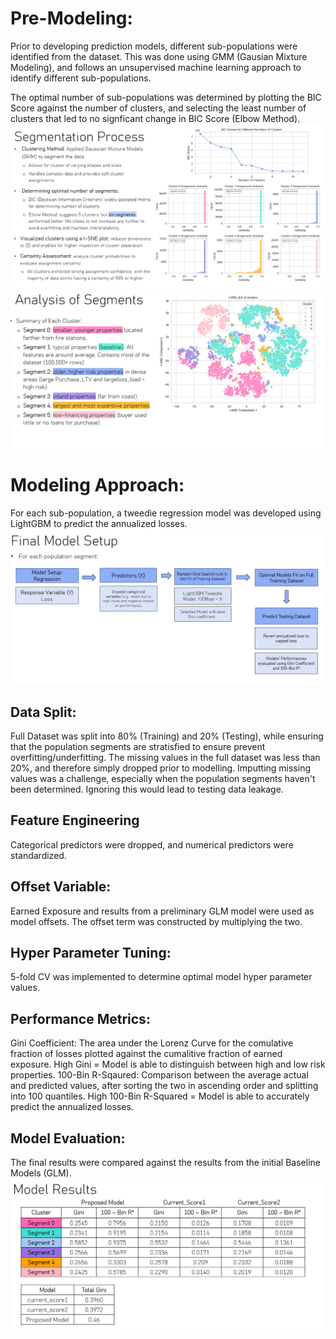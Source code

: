 # Pre-Modeling:
Prior to developing prediction models, different sub-populations were identified from the dataset. This was done using GMM (Gausian Mixture Modeling), and follows an unsupervised machine learning approach to identify different sub-populations.

The optimal number of sub-populations was determined by plotting the BIC Score against the number of clusters, and selecting the least number of clusters that led to no signficant change in BIC Score (Elbow Method). 
![Segmentation](/assets/img/Segmentation.PNG)
![Segmentation Analysis](/assets/img/anal_segments.PNG)

# Modeling Approach:
For each sub-population, a tweedie regression model was developed using LightGBM to predict the annualized losses. 
![Model Setup](/assets/model_setup.PNG)

## Data Split:

Full Dataset was split into 80% (Training) and 20% (Testing), while ensuring that the population segments are stratisfied to ensure prevent overfitting/underfitting. 
The missing values in the full dataset was less than 20%, and therefore simply dropped prior to modelling. Imputting missing values was a challenge, especially when the population segments haven't been determined. Ignoring this would lead to testing data leakage. 

## Feature Engineering
Categorical predictors were dropped, and numerical predictors were standardized. 

## Offset Variable:
Earned Exposure and results from a preliminary GLM model were used as model offsets. The offset term was constructed by multiplying the two. 

## Hyper Parameter Tuning:
5-fold CV was implemented to determine optimal model hyper parameter values. 

## Performance Metrics:
Gini Coefficient: The area under the Lorenz Curve for the comulative fraction of losses plotted against the cumalitive fraction of earned exposure. High Gini = Model is able to distinguish between high and low risk properties. 
100-Bin R-Sqaured: Comparison between the average actual and predicted values, after sorting the two in ascending order and splitting into 100 quantiles. High 100-Bin R-Squared = Model is able to accurately predict the annualized losses. 

## Model Evaluation:
The final results were compared against the results from the initial Baseline Models (GLM). 
![Results](/assets/img/results.PNG)





